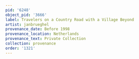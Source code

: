 ```yaml
---
pid: '6248'
object_pid: '3666'
label: Travelers on a Country Road with a Village Beyond
artist: janbrueghel
provenance_date: Before 1998
provenance_location: Netherlands
provenance_text: Private Collection
collection: provenance
order: '1321'
---
```

